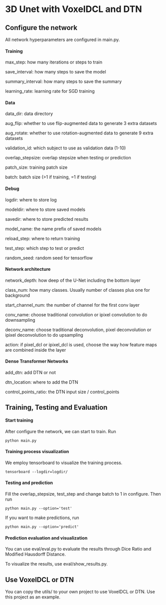 # 3D Unet with VoxelDCL and DTN

## Configure the network
All network hyperparameters are configured in main.py.

#### Training

max_step: how many iterations or steps to train

save_interval: how many steps to save the model

summary_interval: how many steps to save the summary

learning_rate: learning rate for SGD training

#### Data

data_dir: data directory

aug_flip: whether to use flip-augmented data to generate 3 extra datasets

aug_rotate: whether to use rotation-augmented data to generate 9 extra datasets

validation_id: which subject to use as validation data (1-10)

overlap_stepsize: overlap stepsize when testing or prediction

patch_size: training patch size

batch: batch size (>1 if training, =1 if testing)

#### Debug

logdir: where to store log

modeldir: where to store saved models

savedir: where to store predicted results

model_name: the name prefix of saved models

reload_step: where to return training

test_step: which step to test or predict

random_seed: random seed for tensorflow

#### Network architecture

network_depth: how deep of the U-Net including the bottom layer

class_num: how many classes. Usually number of classes plus one for background

start_channel_num: the number of channel for the first conv layer

conv_name: choose traditional convolution or ipixel convolution to do downsampling

deconv_name: choose traditional deconvolution, pixel deconvolution or ipixel deconvolution to do upsampling

action: if pixel_dcl or ipixel_dcl is used, choose the way how feature maps are combined inside the layer

#### Dense Transformer Networks

add_dtn: add DTN or not

dtn_location: where to add the DTN

control_points_ratio: the DTN input size / control_points


## Training, Testing and Evaluation

#### Start training

After configure the network, we can start to train. Run
```
python main.py
```

#### Training process visualization

We employ tensorboard to visualize the training process.
```
tensorboard --logdir=logdir/
```

#### Testing and prediction

Fill the overlap_stepsize, test_step and change batch to 1 in configure. Then run
```
python main.py --option='test'
```

If you want to make predictions, run
```
python main.py --option='predict'
```

#### Prediction evaluation and visualization

You can use eval/eval.py to evaluate the results through Dice Ratio and Modified Hausdorff Distance.

To visualize the results, use eval/show_results.py.

## Use VoxelDCL or DTN

You can copy the utils/ to your own project to use VoxelDCL or DTN. Use this project as an example.

